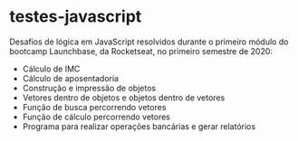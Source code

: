 # testes-javascript

Desafios de lógica em JavaScript resolvidos durante o primeiro módulo do bootcamp Launchbase, da Rocketseat, no primeiro semestre de 2020: 

- Cálculo de IMC
- Cálculo de aposentadoria
- Construção e impressão de objetos
- Vetores dentro de objetos e objetos dentro de vetores
- Função de busca percorrendo vetores
- Função de cálculo percorrendo vetores
- Programa para realizar operações bancárias e gerar relatórios
